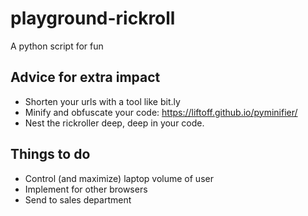 # playground-rickroll
A python script for fun

## Advice for extra impact
- Shorten your urls with a tool like bit.ly
- Minify and obfuscate your code: https://liftoff.github.io/pyminifier/
- Nest the rickroller deep, deep in your code.


## Things to do
- Control (and maximize) laptop volume of user
- Implement for other browsers
- Send to sales department